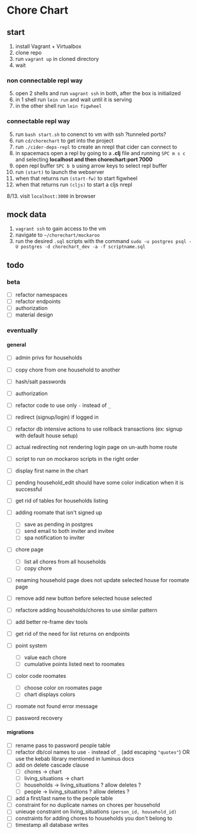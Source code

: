# Chore Chart

## start

1. install Vagrant + Virtualbox 
2. clone repo
3. run `vagrant up` in cloned directory
4. wait

### non connectable repl way  
5. open 2 shells and run `vagrant ssh` in both, after the box is initialized  
6. in 1 shell run `lein run` and wait until it is serving  
7. in the other shell run `lein figwheel`  

### connectable repl way  
5. run `bash start.sh` to conenct to vm with ssh ?tunneled ports?  
6. run `cd/chorechart` to get into the project  
7. run `./cider-deps-repl` to create an nrepl that cider can connect to  
8. in spacemacs open a repl by going to a **.clj** file and running `SPC m s c` and selecting **localhost and  then chorechart:port 7000**  
9. open repl buffer `SPC b b` using arrow keys to select repl buffer  
10. run `(start)` to launch the webserver  
11. when that returns run `(start-fw)` to start figwheel  
12. when that returns run `(cljs)` to start a cljs nrepl  

8/13. visit `localhost:3000` in browser  

## mock data

1. `vagrant ssh` to gain access to the vm  
2. navigate to `~/chorechart/mockaroo`  
3. run the desired `.sql` scripts with the command `sudo -u postgres psql -U postgres -d chorechart_dev -a -f scriptname.sql`  

## todo

### beta
- [ ] refactor namespaces
- [ ] refactor endpoints
- [ ] authorization
- [ ] material design

### eventually

#### general
 - [ ] admin privs for households
 - [ ] copy chore from one household to another
 - [ ] hash/salt passwords
 - [ ] authorization
 - [ ] refactor code to use only `-` instead of `_`
 - [ ] redirect (signup/login) if logged in
 - [ ] refactor db intensive actions to use rollback transactions (ex: signup with default house setup)
 - [ ] actual redirecting not rendering login page on un-auth home route
 - [ ] script to run on mockaroo scripts in the right order 
 - [ ] display first name in the chart
 - [ ] pending household_edit should have some color indication when it is successful
 - [ ] get rid of tables for households listing
 - [ ] adding roomate that isn't signed up
   - [ ] save as pending in postgres
   - [ ] send email to both inviter and invitee
   - [ ] spa notification to inviter
 - [ ] chore page
   - [ ] list all chores from all households
   - [ ] copy chore
 - [ ] renaming household page does not update selected house for roomate page
 - [ ] remove add new button before selected house selected
 - [ ] refactore adding households/chores to use similar pattern
 - [ ] add better re-frame dev tools
 - [ ] get rid of the need for list returns on endpoints
 - [ ] point system
   - [ ] value each chore
   - [ ] cumulative points listed next to roomates
 - [ ] color code roomates
   - [ ] choose color on roomates page
   - [ ] chart displays colors
 - [ ] roomate not found error message
 - [ ] password recovery
 

#### migrations
 - [ ] rename pass to password people table
 - [ ] refactor db/col names to use `-` instead of `_` (add escaping `"quotes"`) OR use the kebab library mentioned in luminus docs
 - [ ] add on delete cascade clause
   - [ ] chores -> chart
   - [ ] living_situations -> chart
   - [ ] households -> living_situations ? allow deletes ?
   - [ ] people -> living_situations ? allow deletes ?
 - [ ] add a first/last name to the people table
 - [ ] constraint for no duplicate names on chores per household
 - [ ] unieuqe constraint on living_situations `(person_id, household_id)`
 - [ ] constraints for adding chores to households you don't belong to
 - [ ] timestamp all database writes
